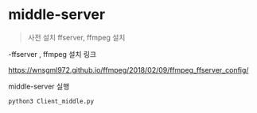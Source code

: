 # middle-server

> 사전 설치
ffserver, ffmpeg 설치

-ffserver , ffmpeg 설치 링크

https://wnsgml972.github.io/ffmpeg/2018/02/09/ffmpeg_ffserver_config/

middle-server 실행

```python3 Client_middle.py```
